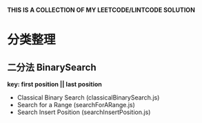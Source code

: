 **THIS IS A COLLECTION OF MY LEETCODE/LINTCODE SOLUTION**

# 分类整理

## 二分法 BinarySearch
**key: first position || last position**

* Classical Binary Search (classicalBinarySearch.js)
* Search for a Range (searchForARange.js)
* Search Insert Position (searchInsertPosition.js)